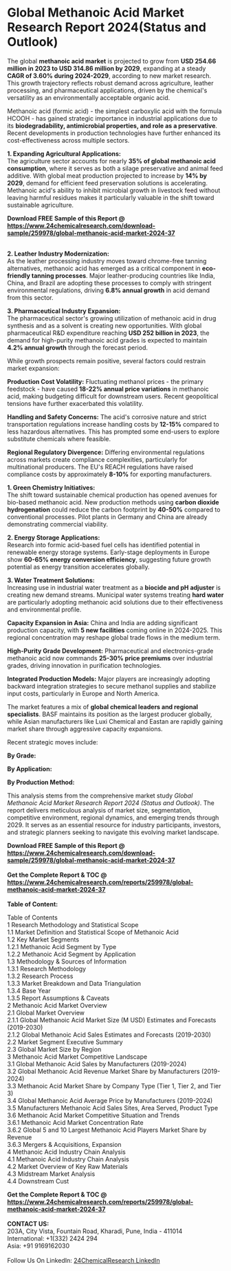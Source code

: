 <h1>Global Methanoic Acid Market Research Report 2024(Status and Outlook)</h1><p>The global <strong>methanoic acid market</strong> is projected to grow from <strong>USD 254.66 million in 2023 to USD 314.86 million by 2029</strong>, expanding at a steady <strong>CAGR of 3.60% during 2024-2029</strong>, according to new market research. This growth trajectory reflects robust demand across agriculture, leather processing, and pharmaceutical applications, driven by the chemical's versatility as an environmentally acceptable organic acid.</p><p>Methanoic acid (formic acid) - the simplest carboxylic acid with the formula HCOOH - has gained strategic importance in industrial applications due to its <strong>biodegradability, antimicrobial properties, and role as a preservative</strong>. Recent developments in production technologies have further enhanced its cost-effectiveness across multiple sectors.</p><p><strong>1. Expanding Agricultural Applications:</strong><br>
The agriculture sector accounts for nearly <strong>35% of global methanoic acid consumption</strong>, where it serves as both a silage preservative and animal feed additive. With global meat production projected to increase by <strong>14% by 2029</strong>, demand for efficient feed preservation solutions is accelerating. Methanoic acid's ability to inhibit microbial growth in livestock feed without leaving harmful residues makes it particularly valuable in the shift toward sustainable agriculture.</p><div><b>Download FREE Sample of this Report @ 
            <a href="https://www.24chemicalresearch.com/download-sample/259978/global-methanoic-acid-market-2024-37">
            https://www.24chemicalresearch.com/download-sample/259978/global-methanoic-acid-market-2024-37</a></b></div><br><p><strong>2. Leather Industry Modernization:</strong><br>
As the leather processing industry moves toward chrome-free tanning alternatives, methanoic acid has emerged as a critical component in <strong>eco-friendly tanning processes</strong>. Major leather-producing countries like India, China, and Brazil are adopting these processes to comply with stringent environmental regulations, driving <strong>6.8% annual growth</strong> in acid demand from this sector.</p><p><strong>3. Pharmaceutical Industry Expansion:</strong><br>
The pharmaceutical sector's growing utilization of methanoic acid in drug synthesis and as a solvent is creating new opportunities. With global pharmaceutical R&amp;D expenditure reaching <strong>USD 252 billion in 2023</strong>, the demand for high-purity methanoic acid grades is expected to maintain <strong>4.2% annual growth</strong> through the forecast period.</p><p>While growth prospects remain positive, several factors could restrain market expansion:</p><p><strong>Production Cost Volatility:</strong> Fluctuating methanol prices - the primary feedstock - have caused <strong>18-22% annual price variations</strong> in methanoic acid, making budgeting difficult for downstream users. Recent geopolitical tensions have further exacerbated this volatility.</p><p><strong>Handling and Safety Concerns:</strong> The acid's corrosive nature and strict transportation regulations increase handling costs by <strong>12-15%</strong> compared to less hazardous alternatives. This has prompted some end-users to explore substitute chemicals where feasible.</p><p><strong>Regional Regulatory Divergence:</strong> Differing environmental regulations across markets create compliance complexities, particularly for multinational producers. The EU's REACH regulations have raised compliance costs by approximately <strong>8-10%</strong> for exporting manufacturers.</p><p><strong>1. Green Chemistry Initiatives:</strong><br>
The shift toward sustainable chemical production has opened avenues for bio-based methanoic acid. New production methods using <strong>carbon dioxide hydrogenation</strong> could reduce the carbon footprint by <strong>40-50%</strong> compared to conventional processes. Pilot plants in Germany and China are already demonstrating commercial viability.</p><p><strong>2. Energy Storage Applications:</strong><br>
Research into formic acid-based fuel cells has identified potential in renewable energy storage systems. Early-stage deployments in Europe show <strong>60-65% energy conversion efficiency</strong>, suggesting future growth potential as energy transition accelerates globally.</p><p><strong>3. Water Treatment Solutions:</strong><br>
Increasing use in industrial water treatment as a <strong>biocide and pH adjuster</strong> is creating new demand streams. Municipal water systems treating <strong>hard water</strong> are particularly adopting methanoic acid solutions due to their effectiveness and environmental profile.</p><p><strong>Capacity Expansion in Asia:</strong> China and India are adding significant production capacity, with <strong>5 new facilities</strong> coming online in 2024-2025. This regional concentration may reshape global trade flows in the medium term.</p><p><strong>High-Purity Grade Development:</strong> Pharmaceutical and electronics-grade methanoic acid now commands <strong>25-30% price premiums</strong> over industrial grades, driving innovation in purification technologies.</p><p><strong>Integrated Production Models:</strong> Major players are increasingly adopting backward integration strategies to secure methanol supplies and stabilize input costs, particularly in Europe and North America.</p><p>The market features a mix of <strong>global chemical leaders and regional specialists</strong>. BASF maintains its position as the largest producer globally, while Asian manufacturers like Luxi Chemical and Eastan are rapidly gaining market share through aggressive capacity expansions.</p><p>Recent strategic moves include:</p><p><strong>By Grade:</strong></p><p><strong>By Application:</strong></p><p><strong>By Production Method:</strong></p><p>This analysis stems from the comprehensive market study <em>Global Methanoic Acid Market Research Report 2024 (Status and Outlook)</em>. The report delivers meticulous analysis of market size, segmentation, competitive environment, regional dynamics, and emerging trends through 2029. It serves as an essential resource for industry participants, investors, and strategic planners seeking to navigate this evolving market landscape.</p><div><b>Download FREE Sample of this Report @ 
            <a href="https://www.24chemicalresearch.com/download-sample/259978/global-methanoic-acid-market-2024-37">
            https://www.24chemicalresearch.com/download-sample/259978/global-methanoic-acid-market-2024-37</a></b></div><br><div><b>Get the Complete Report & TOC @ 
            <a href="https://www.24chemicalresearch.com/reports/259978/global-methanoic-acid-market-2024-37">
            https://www.24chemicalresearch.com/reports/259978/global-methanoic-acid-market-2024-37</a></b></div><br>
            <b>Table of Content:</b><p>Table of Contents<br />
1 Research Methodology and Statistical Scope<br />
1.1 Market Definition and Statistical Scope of Methanoic Acid<br />
1.2 Key Market Segments<br />
1.2.1 Methanoic Acid Segment by Type<br />
1.2.2 Methanoic Acid Segment by Application<br />
1.3 Methodology & Sources of Information<br />
1.3.1 Research Methodology<br />
1.3.2 Research Process<br />
1.3.3 Market Breakdown and Data Triangulation<br />
1.3.4 Base Year<br />
1.3.5 Report Assumptions & Caveats<br />
2 Methanoic Acid Market Overview<br />
2.1 Global Market Overview<br />
2.1.1 Global Methanoic Acid Market Size (M USD) Estimates and Forecasts (2019-2030)<br />
2.1.2 Global Methanoic Acid Sales Estimates and Forecasts (2019-2030)<br />
2.2 Market Segment Executive Summary<br />
2.3 Global Market Size by Region<br />
3 Methanoic Acid Market Competitive Landscape<br />
3.1 Global Methanoic Acid Sales by Manufacturers (2019-2024)<br />
3.2 Global Methanoic Acid Revenue Market Share by Manufacturers (2019-2024)<br />
3.3 Methanoic Acid Market Share by Company Type (Tier 1, Tier 2, and Tier 3)<br />
3.4 Global Methanoic Acid Average Price by Manufacturers (2019-2024)<br />
3.5 Manufacturers Methanoic Acid Sales Sites, Area Served, Product Type<br />
3.6 Methanoic Acid Market Competitive Situation and Trends<br />
3.6.1 Methanoic Acid Market Concentration Rate<br />
3.6.2 Global 5 and 10 Largest Methanoic Acid Players Market Share by Revenue<br />
3.6.3 Mergers & Acquisitions, Expansion<br />
4 Methanoic Acid Industry Chain Analysis<br />
4.1 Methanoic Acid Industry Chain Analysis<br />
4.2 Market Overview of Key Raw Materials<br />
4.3 Midstream Market Analysis<br />
4.4 Downstream Cust</p><div><b>Get the Complete Report & TOC @ 
            <a href="https://www.24chemicalresearch.com/reports/259978/global-methanoic-acid-market-2024-37">
            https://www.24chemicalresearch.com/reports/259978/global-methanoic-acid-market-2024-37</a></b></div><br><b>CONTACT US:</b><br>
            203A, City Vista, Fountain Road, Kharadi, Pune, India - 411014<br>
            International: +1(332) 2424 294<br>
            Asia: +91 9169162030 <br><br>
            Follow Us On LinkedIn: <a href="https://www.linkedin.com/company/24chemicalresearch/">24ChemicalResearch LinkedIn</a>